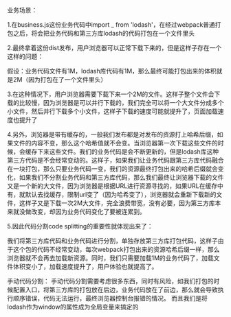 业务场景：

1.在business.js这份业务代码中import _ from 'lodash'，在经过webpack普通打包之后，将会把业务代码和第三方库lodash的代码打包在一个文件里头

2.最终拿着这份dist发布，用户浏览器可以正常下载下来的，但是这样子存在一个这样的问题：

  假设：业务代码文件有1M，lodash库代码有1M，那么最终可能打包出来的体积就是2M（因为打包在了一个文件里头）

3.在这种情况下，用户浏览器需要下载下来一个2M的文件。这样子整个文件会下载的比较慢，因为浏览器是可以并行下载的，我们完全可以将一个大文件分成多个小文件，然后并行下载多个小文件，这样子下载的速度可能就提升了，页面加载速度也提升了

4.另外，浏览器是带有缓存的，一般我们发布都是对发布的资源打上哈希后缀，如果文件的内容不变，那么这个哈希值就不会变。当浏览器第一次下载这些文件的时候，会缓存下来这些文件。我们的业务代码是会不断更新的，但是lodash库这种第三方代码是不会经常变动的。这样子，如果我们让业务代码跟第三方库代码融合在一块打包，那么只要业务代码一变，我们的资源最终打包出来的哈希后缀就会变化，如果我们不分割业务代码和第三方库代码，那么我们最终让浏览器下载的文件又是一个新的大文件，因为浏览器是根据URL进行资源寻找的，如果URL在缓存中有，就默认去找缓存，限制url变了（因为哈希变了），浏览器就会重新下载新的文件，这样子又是下载一次2M大文件，完全浪费带宽，没有必要，因为第三方库本来就没做改变，却因为业务代码变化了要被连累到。

5.因此代码分割code splitting的重要性就体现出来了：

我们将第三方库代码和业务代码进行分割，单独存放第三方库打包代码，这样子由于这个包的代码不经常变动，每次webpack打包出来的资源哈希后缀一样，那么浏览器就不会再去加载新资源。同时，我们只需要加载1M的业务代码了，加载文件体积变小了，加载速度提升了，用户体验也就提高了。

手动代码分割：
手动代码分割需要考虑很多东西，同时有风险，如我们打包的时候配置入口，将第三方库的打包放在后边，业务代码放在了前边，那么就会导致执行顺序错误，代码无法运行，最终浏览器控制台报错的情况。
而且我们是将lodash作为window的属性成为全局变量来搞定的